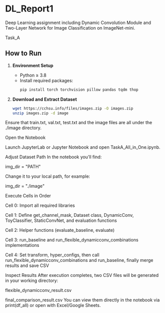 # DL_Report1
Deep Learning assignment including Dynamic Convolution Module and Two-Layer Network for Image Classification on ImageNet-mini.

Task_A 

## How to Run

1. **Environment Setup**  
   - Python ≥ 3.8  
   - Install required packages:  
     ```bash
     pip install torch torchvision pillow pandas tqdm thop
     ```

2. **Download and Extract Dataset**  
   ```bash
   wget https://cchsu.info/files/images.zip -O images.zip
   unzip images.zip -d image
Ensure that train.txt, val.txt, test.txt and the image files are all under the ./image directory.

Open the Notebook

Launch JupyterLab or Jupyter Notebook and open TaskA_All_in_One.ipynb.

Adjust Dataset Path
In the notebook you’ll find:

img_dir = "PATH"

Change it to your local path, for example:

img_dir = "./image"

Execute Cells in Order

Cell 0: Import all required libraries

Cell 1: Define get_channel_mask, Dataset class, DynamicConv, ToyClassifier, StaticConvNet, and evaluation functions

Cell 2: Helper functions (evaluate_baseline, evaluate)

Cell 3: run_baseline and run_flexible_dynamicconv_combinations implementations

Cell 4: Set transform, hyper_configs, then call run_flexible_dynamicconv_combinations and run_baseline, finally merge results and save CSV

Inspect Results
After execution completes, two CSV files will be generated in your working directory:

flexible_dynamicconv_result.csv

final_comparison_result.csv
You can view them directly in the notebook via print(df_all) or open with Excel/Google Sheets.
